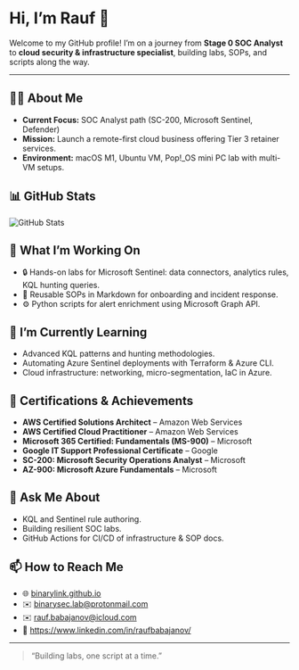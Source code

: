 # Hi, I’m Rauf 👋

Welcome to my GitHub profile! I’m on a journey from **Stage 0 SOC Analyst** to **cloud security & infrastructure specialist**, building labs, SOPs, and scripts along the way.

---

## 🧑‍💻 About Me
- **Current Focus:** SOC Analyst path (SC-200, Microsoft Sentinel, Defender)  
- **Mission:** Launch a remote-first cloud business offering Tier 3 retainer services.  
- **Environment:** macOS M1, Ubuntu VM, Pop!_OS mini PC lab with multi-VM setups.  

## 📊 GitHub Stats
![GitHub Stats](https://github-readme-stats.vercel.app/api?username=binarysec-lab&show_icons=true&theme=radical)

## 🚀 What I’m Working On
- 🔒 Hands-on labs for Microsoft Sentinel: data connectors, analytics rules, KQL hunting queries.  
- 📑 Reusable SOPs in Markdown for onboarding and incident response.  
- ⚙️ Python scripts for alert enrichment using Microsoft Graph API.

## 🌱 I’m Currently Learning
- Advanced KQL patterns and hunting methodologies.  
- Automating Azure Sentinel deployments with Terraform & Azure CLI.  
- Cloud infrastructure: networking, micro-segmentation, IaC in Azure.

## 📄 Certifications & Achievements

- **AWS Certified Solutions Architect** – Amazon Web Services  
- **AWS Certified Cloud Practitioner** – Amazon Web Services  
- **Microsoft 365 Certified: Fundamentals (MS-900)** – Microsoft  
- **Google IT Support Professional Certificate** – Google  
- **SC-200: Microsoft Security Operations Analyst** – Microsoft  
- **AZ-900: Microsoft Azure Fundamentals** – Microsoft  


## 💬 Ask Me About
- KQL and Sentinel rule authoring.  
- Building resilient SOC labs.  
- GitHub Actions for CI/CD of infrastructure & SOP docs.

## 📫 How to Reach Me
- 🌐 [binarylink.github.io](https://binarylink.github.io)  
- ✉️ <binarysec.lab@protonmail.com>
- ✉️ <rauf.babajanov@icloud.com>
- 🔗 https://www.linkedin.com/in/raufbabajanov/

---

> “Building labs, one script at a time.”

<!--
Pinned repos and projects are shown below your README. Use GitHub’s pin feature to curate:
- binarylink.github.io (your site)
- cloud-soc-lab
- sop-automation
-->

